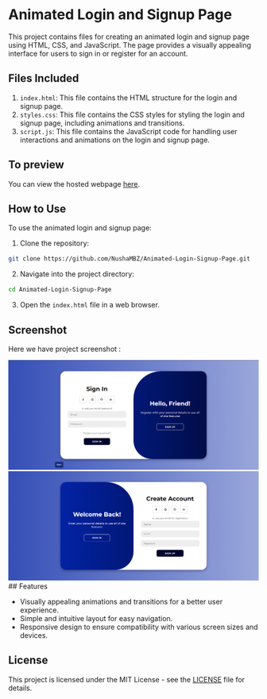 # Animated Login and Signup Page

This project contains files for creating an animated login and signup page using HTML, CSS, and JavaScript. The page provides a visually appealing interface for users to sign in or register for an account.

## Files Included

1. `index.html`: This file contains the HTML structure for the login and signup page.
2. `styles.css`: This file contains the CSS styles for styling the login and signup page, including animations and transitions.
3. `script.js`: This file contains the JavaScript code for handling user interactions and animations on the login and signup page.

## To preview

You can view the hosted webpage [here](https://animated-login-signup-page-hazel.vercel.app/).

## How to Use

To use the animated login and signup page:

1. Clone the repository:

```bash
git clone https://github.com/NushaMBZ/Animated-Login-Signup-Page.git
```

2. Navigate into the project directory:
```bash
cd Animated-Login-Signup-Page
```
3. Open the `index.html` file in a web browser.

## Screenshot
Here we have project screenshot :

<div align="center">
    <img src="Signin.png" alt="Signin Screenshot" style="margin-right: '10px';"/>
    <img src="Signup.png" alt="Signup Screenshot" style="margin-right: '10px';"/>
</div>
## Features

- Visually appealing animations and transitions for a better user experience.
- Simple and intuitive layout for easy navigation.
- Responsive design to ensure compatibility with various screen sizes and devices.

## License

This project is licensed under the MIT License - see the [LICENSE](LICENSE) file for details.
